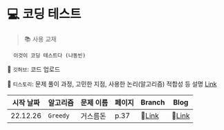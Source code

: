 # 💻 코딩 테스트

> 📚 사용 교재

      이것이 코딩 테스트다 (나동빈)

📌 `깃허브`: 코드 업로드

📌 `티스토리`: 문제 풀이 과정, 고민한 지점, 사용한 논리(알고리즘) 적합성 등 설명 [Link](https://n-o-t-e-p-a-d.tistory.com/category/%EA%B3%B5%EB%B6%80/%EC%BD%94%EB%94%A9%ED%85%8C%EC%8A%A4%ED%8A%B8)

| 시작 날짜| 알고리즘| 문제 이름            | 페이지             | Branch | Blog |
| ------ | -------- | -----------------------| -----------------------|---------------| -------------|
| 22.12.26 | `Greedy` | 거스름돈                |p.37                 | 🔗[Link](https://github.com/Chaewony/CodingTest/tree/main/Greedy/%EA%B1%B0%EC%8A%A4%EB%A6%84%EB%8F%88) | 🔗[Link](https://n-o-t-e-p-a-d.tistory.com/5)|

